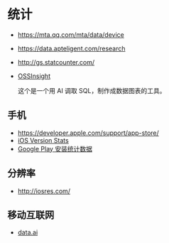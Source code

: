 统计
========

- https://mta.qq.com/mta/data/device
- https://data.apteligent.com/research
- http://gs.statcounter.com/
- [OSSInsight](https://ossinsight.io)

    这个是一个用 AI 调取 SQL，制作成数据图表的工具。

## 手机

- https://developer.apple.com/support/app-store/
- [iOS Version Stats](https://david-smith.org/iosversionstats/)
- [Google Play 安装统计数据](https://developer.android.com/about/dashboards/?hl=cn)

## 分辨率

- http://iosres.com/

## 移动互联网

- [data.ai](https://www.data.ai/cn/)
